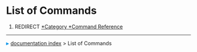 # List of Commands
1.  REDIRECT [   *Category   *Command Reference](   *Category_Command_Reference.md)



---
![](images/Right_arrow.png) [documentation index](../README.md) > List of Commands
